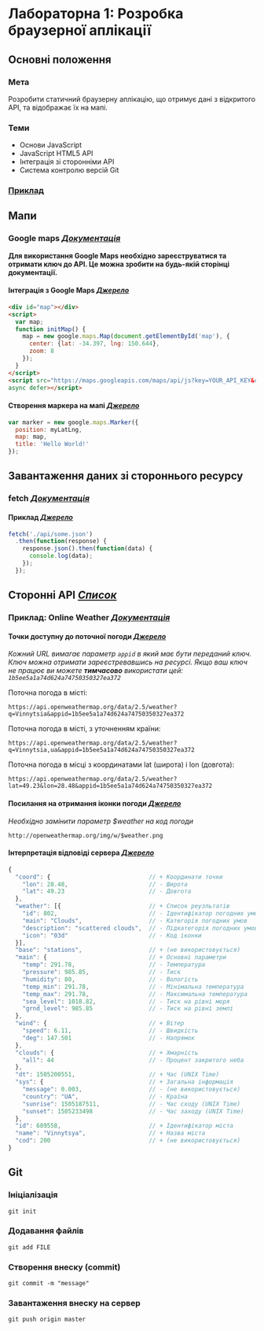 # Лабораторна 1: Розробка браузерної аплікації

## Основні положення

### Мета
Розробити статичний браузерну аплікацію, що отримує дані з відкритого API, та відображає їх на мапі.

### Теми
- Основи JavaScript
- JavaScript HTML5 API
- Інтеграція зі сторонніми API
- Система контролю версій Git

### [Приклад](https://vntu-kpp.herokuapp.com/examples/01-browser/)

## Мапи

### Google maps *[Документація](https://developers.google.com/maps/documentation/javascript/?hl=ru)*
**Для використання Google Maps необхідно зареєструватися та отримати ключ до API. Це можна зробити на будь-якій сторінці документації.**

#### Інтеграція з Google Maps *[Джерело](https://developers.google.com/maps/documentation/javascript/examples/map-simple?hl=ru)*
```html
<div id="map"></div>
<script>
  var map;
  function initMap() {
    map = new google.maps.Map(document.getElementById('map'), {
      center: {lat: -34.397, lng: 150.644},
      zoom: 8
    });
  }
</script>
<script src="https://maps.googleapis.com/maps/api/js?key=YOUR_API_KEY&callback=initMap"
async defer></script>
```

#### Створення маркера на мапі *[Джерело](https://developers.google.com/maps/documentation/javascript/examples/marker-simple?hl=ru)*
```javascript
var marker = new google.maps.Marker({
  position: myLatLng,
  map: map,
  title: 'Hello World!'
});
```

## Завантаження даних зі стороннього ресурсу

### fetch *[Документація](https://developer.mozilla.org/ru/docs/Web/API/Fetch_API/Using_Fetch)*

#### Приклад *[Джерело](https://habrahabr.ru/post/252941/)*
```javascript
fetch('./api/some.json')
  .then(function(response) {
    response.json().then(function(data) {
      console.log(data);
    });
  });
```

## Сторонні API *[Список](https://github.com/toddmotto/public-apis)*

### Приклад: Online Weather *[Документація](http://openweathermap.org)*

#### Точки доступну до поточної погоди *[Джерело](http://openweathermap.org/current)*

*Кожний URL вимагає параметр `appid` в який має бути переданий ключ. Ключ можна отримати зареєстревавшись на ресурсі. Якщо ваш ключ не працює ви можете **тимчасово** використати цей: `1b5ee5a1a74d624a74750350327ea372`*

Поточна погода в місті:

`https://api.openweathermap.org/data/2.5/weather?q=Vinnytsia&appid=1b5ee5a1a74d624a74750350327ea372`

Поточна погода в місті, з уточненням країни:

`https://api.openweathermap.org/data/2.5/weather?q=Vinnytsia,ua&appid=1b5ee5a1a74d624a74750350327ea372`

Поточна погода в місці з координатами lat (широта) і lon (довгота):

`https://api.openweathermap.org/data/2.5/weather?lat=49.23&lon=28.48&appid=1b5ee5a1a74d624a74750350327ea372`

#### Посилання на отримання іконки погоди *[Джерело](https://openweathermap.org/weather-conditions)*

*Необхідно замінити параметр $weather на код погоди*

`http://openweathermap.org/img/w/$weather.png`

#### Інтерпретація відповіді сервера *[Джерело](https://openweathermap.org/current#current_JSON)*
```javascript
{
  "coord": {                            // + Координати точки
    "lon": 28.48,                       // - Широта
    "lat": 49.23                        // - Довгота
  },
  "weather": [{                         // + Список реузльтатів
    "id": 802,                          // - Ідентифікатор погодних умов
    "main": "Clouds",                   // - Категорія погодних умов
    "description": "scattered clouds",  // - Підкатегорія погодних умов
    "icon": "03d"                       // - Код іконки
  }],
  "base": "stations",                   // + (не використовується)
  "main": {                             // + Основні параметри
    "temp": 291.78,                     // - Температура
    "pressure": 985.85,                 // - Тиск
    "humidity": 80,                     // - Вологість
    "temp_min": 291.78,                 // - Мінімальна температура
    "temp_max": 291.78,                 // - Максимальна температура
    "sea_level": 1018.82,               // - Тиск на рівні моря
    "grnd_level": 985.85                // - Тиск на рівні землі
  },
  "wind": {                             // + Вітер
    "speed": 6.11,                      // - Швидкість
    "deg": 147.501                      // - Напрямок
  },
  "clouds": {                           // + Хмарність
    "all": 44                           // - Процент закритого неба
  },
  "dt": 1505200551,                     // + Час (UNIX Time)
  "sys": {                              // + Загальна інформація
    "message": 0.003,                   // - (не використовується)
    "country": "UA",                    // - Країна
    "sunrise": 1505187511,              // - Час сходу (UNIX Time)
    "sunset": 1505233498                // - Час заходу (UNIX Time)
  },
  "id": 689558,                         // + Ідентифікатор міста
  "name": "Vinnytsya",                  // + Назва міста
  "cod": 200                            // + (не використовується)
}
```

## Git

### Ініціалізація
```
git init
```

### Додавання файлів
```
git add FILE
```

### Створення внеску (commit)
```
git commit -m "message"
```

### Завантаження внеску на сервер
```
git push origin master
```

